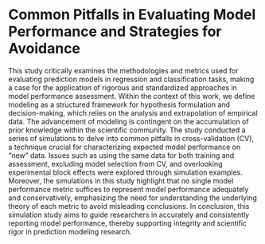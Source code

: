 # Common Pitfalls in Evaluating Model Performance and Strategies for Avoidance

This study critically examines the methodologies and metrics used for evaluating prediction models in regression and classification tasks, making a case for the application of rigorous and standardized approaches in model performance assessment. Within the context of this work, we define modeling as a structured framework for hypothesis formulation and decision-making, which relies on the analysis and extrapolation of empirical data. The advancement of modeling is contingent on the accumulation of prior knowledge within the scientific community.
    The study conducted a series of simulations to delve into common pitfalls in cross-validation (CV), a technique crucial for characterizing expected model performance on “new” data.  Issues such as using the same data for both training and assessment, excluding model selection from CV, and overlooking experimental block effects were explored through simulation examples. Moreover, the simulations in this study highlight that no single model performance metric suffices to represent model performance adequately and conservatively, emphasizing the need for understanding the underlying theory of each metric to avoid misleading conclusions. In conclusion, this simulation study aims to guide researchers in accurately and consistently reporting model performance, thereby supporting integrity and scientific rigor in prediction modeling research.

